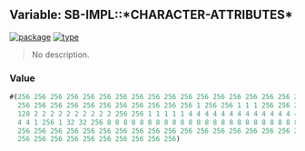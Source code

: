 ## Variable: SB-IMPL::\*CHARACTER-ATTRIBUTES\*
[![package](https://img.shields.io/badge/Package-SB--IMPL-5f9ea0.svg?style=social&colorA=999999)](../) [![type](https://img.shields.io/badge/Type-Variable-5f9ea0.svg?style=social&colorA=999999)](../#variable) 

> No description.

### Value
```cl
#(256 256 256 256 256 256 256 256 256 256 256 256 256 256 256 256 256 256 256 256 256 256
  256 256 256 256 256 256 256 256 256 256 256 1 256 256 1 1 1 256 256 256 1 16 256 16 64
  128 2 2 2 2 2 2 2 2 2 2 256 256 1 1 1 1 1 4 4 4 4 4 4 4 4 4 4 4 4 4 4 4 4 4 4 4 4 4 4 4 4
  4 4 1 256 1 32 32 256 8 8 8 8 8 8 8 8 8 8 8 8 8 8 8 8 8 8 8 8 8 8 8 8 8 8 1 256 1 1 256
  256 256 256 256 256 256 256 256 256 256 256 256 256 256 256 256 256 256 256 256 256 256
  256 256 256 256 256 256 256 256 256 256)
```
